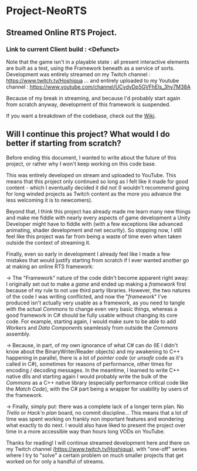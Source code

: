 # Project-NeoRTS

## Streamed Online RTS Project.

### Link to current Client build : \<Defunct\>

Note that the game isn't in a playable state : all present interactive elements are built as a test, using the Framework beneath as a service of sorts. 
Development was entirely streamed on my Twitch channel : https://www.twitch.tv/Hoshiqua
... and entirely uploaded to my Youtube channel : https://www.youtube.com/channel/UCvdyDp5GVFhEls_3hy7M38A

Because of my break in streaming, and because I'd probably start again from scratch anyway, development of this framework is suspended.

If you want a breakdown of the codebase, check out the [Wiki](https://github.com/MarcJacob/Project-NeoRTS/wiki/).

## Will I continue this project? What would I do better if starting from scratch?

Before ending this document, I wanted to write about the future of this project, or rather why I won't keep working on this code base.

This was entirely developed on stream and uploaded to YouTube. This means that this project only continued so long as I felt like it made for good content - which I eventually decided it did not (I wouldn't recommend going for long winded projects as Twitch content as the more you advance the less welcoming it is to newcomers).

Beyond that, I think this project has already made me learn many new things and make me fiddle with nearly every aspects of game development a Unity Developer might have to fiddle with (with a few exceptions like advanced animating, shader development and net security). So stopping now, I still feel like this project was far from being a waste of time even when taken outside the context of streaming it.

Finally, even so early in development I already feel like I made a few mistakes that would justify starting from scratch if I ever wanted another go at making an online RTS framework:

-> The "Framework" nature of the code didn't become apparent right away: I originally set out to make a *game* and ended up making a *framework* first because of my rule to not use third party libraries. However, the two natures of the code I was writing conflicted, and now the "*framework*" I've produced isn't actually very usable as a framework, as you need to tangle with the actual *Commons* to change even very basic things, whereas a good framework in C# should be fully usable without changing its core code. For example, starting again, I would make sure to be able to add *Workers* and *Data Components* seamlessly from outside the *Commons* assembly. 

-> Because, in part, of my own ignorance of what C# can do (IE I didn't know about the BinaryWriter/Reader objects) and my awakening to C++ happening in parallel, there is a lot of *pointer code* (or *unsafe* code as it's called in C#), sometimes for reasons of performance, other times for encoding / decoding messages. In the meantime, I learned to write C++ native dlls and starting again I would probably write the bulk of the *Commons* as a C++ native library (especially performance critical code like the *Match Code*), with the C# part being a wrapper for usability by users of the framework.

-> Finally, simply put: there was a complete lack of a longer term plan. No *Trello* or *Hack'n plan* board, no commit discipline... This means that a lot of time was spent working on frankly non important features and wondering what exactly to do next. I would also have liked to present the project over time in a more accessible way than hours long VODs on YouTube.

Thanks for reading! I will continue streamed development here and there on my Twitch channel (https://www.twitch.tv/Hoshiqua), with "one-off" series where I try to "solve" a certain problem on much smaller projects that get worked on for only a handful of streams.
